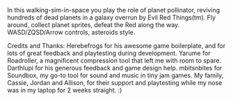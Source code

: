 In this walking-sim-in-space you play the role of planet pollinator, reviving hundreds of dead planets in a galaxy overrun by Evil Red Things(tm). Fly around, collect planet sprites, defeat the Red along the way.
WASD/ZQSD/Arrow controls, asteroids style. 

Credits and Thanks:
Herebefrogs for his awesome game boilerplate, and for lots of great feedback and playtesting during development. 
Yarume for Roadroller, a magnificent compression tool that left me with room to spare.
Darthlupi for his generous feedback and game design help. 
mbitsnbites for Soundbox, my go-to tool for sound and music in tiny jam games. 
My family, Cassie, Jordan and Allison, for their support and playtesting while my nose was in my laptop for 2 weeks straight. :)